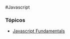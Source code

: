 #Javascript

### Tópicos
* [Javascript Fundamentals](https://github.com/ciandt-dev/JavaScript-fundamentals#content-index)